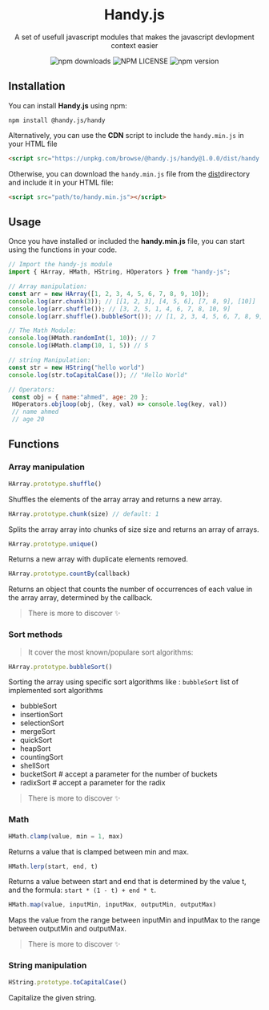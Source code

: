 <h1 align="center">Handy.js</h1>
<p align="center">A set of usefull javascript modules that makes the javascript devlopment context easier</p>
<p align="center">
<img alt="npm downloads" src="https://img.shields.io/npm/dw/@handy.js/handy?color=%2323fcba03&style=flat-square">
<img alt="NPM LICENSE" src="https://img.shields.io/npm/l/@handy.js/handy?color=k&label=license&style=flat-square">
<img alt="npm version" src="https://img.shields.io/npm/v/@handy.js/handy?color=00ffff&label=npm&style=flat-square">
</p>

## Installation

You can install **Handy.js** using npm:

```shell
npm install @handy.js/handy
```

Alternatively, you can use the **CDN** script to include the `handy.min.js` in your HTML file

```html
<script src="https://unpkg.com/browse/@handy.js/handy@1.0.0/dist/handy.min.cjs"></script>
```

Otherwise, you can download the `handy.min.js` file from the [dist](./dist/handy.min.cjs)directory and include it in your HTML file:

```html
<script src="path/to/handy.min.js"></script>
```

## Usage

Once you have installed or included the **handy.min.js** file, you can start using the functions in your code.

```javascript
// Import the handy-js module
import { HArray, HMath, HString, HOperators } from "handy-js";

// Array manipulation:
const arr = new HArray([1, 2, 3, 4, 5, 6, 7, 8, 9, 10]);
console.log(arr.chunk(3)); // [[1, 2, 3], [4, 5, 6], [7, 8, 9], [10]]
console.log(arr.shuffle()); // [3, 2, 5, 1, 4, 6, 7, 8, 10, 9]
console.log(arr.shuffle().bubbleSort()); // [1, 2, 3, 4, 5, 6, 7, 8, 9, 10]

// The Math Module:
console.log(HMath.randomInt(1, 10)); // 7
console.log(HMath.clamp(10, 1, 5)) // 5

// string Manipulation:
const str = new HString("hello world")
console.log(str.toCapitalCase()); // "Hello World"

// Operators:
 const obj = { name:"ahmed", age: 20 };
 HOperators.objloop(obj, (key, val) => console.log(key, val))
 // name ahmed
 // age 20
```

## Functions

### Array manipulation

```javascript
HArray.prototype.shuffle()
```

Shuffles the elements of the array array and returns a new array.

```javascript
HArray.prototype.chunk(size) // default: 1
```

Splits the array array into chunks of size size and returns an array of arrays.

```javascript
HArray.prototype.unique()
```

Returns a new array with duplicate elements removed.

```javascript
HArray.prototype.countBy(callback)
```

Returns an object that counts the number of occurrences of each value in the array array, determined by the callback.

> There is more to discover ✨

### Sort methods

> It cover the most known/populare sort algorithms:

```javascript
HArray.prototype.bubbleSort()
```

Sorting the array using specific sort algorithms like : `bubbleSort`
list of implemented sort algorithms

- bubbleSort
- insertionSort
- selectionSort
- mergeSort
- quickSort
- heapSort
- countingSort
- shellSort
- bucketSort # accept a parameter for the number of buckets
- radixSort # accept a parameter for the radix

> There is more to discover ✨

### Math

```javascript
HMath.clamp(value, min = 1, max)
```

Returns a value that is clamped between min and max.

```javascript
HMath.lerp(start, end, t)
```

Returns a value between start and end that is determined by the value t, and the formula: `start * (1 - t) + end * t`.

```javascript
HMath.map(value, inputMin, inputMax, outputMin, outputMax)
```

Maps the value from the range between inputMin and inputMax to the range between outputMin and outputMax.

> There is more to discover ✨

### String manipulation

```javascript
HString.prototype.toCapitalCase()
```

Capitalize the given string.
